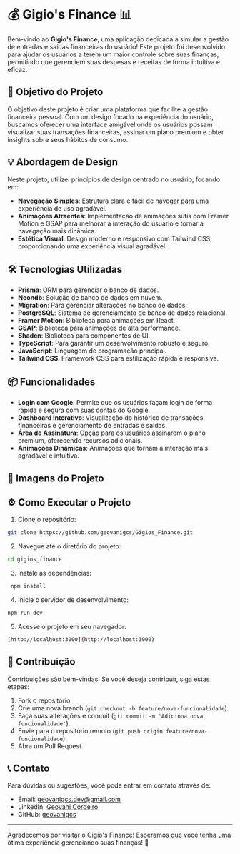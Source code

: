 # 💰 Gigio's Finance 📊

Bem-vindo ao **Gigio's Finance**, uma aplicação dedicada a simular a gestão de entradas e saídas financeiras do usuário! Este projeto foi desenvolvido para ajudar os usuários a terem um maior controle sobre suas finanças, permitindo que gerenciem suas despesas e receitas de forma intuitiva e eficaz.

## 🎯 Objetivo do Projeto

O objetivo deste projeto é criar uma plataforma que facilite a gestão financeira pessoal. Com um design focado na experiência do usuário, buscamos oferecer uma interface amigável onde os usuários possam visualizar suas transações financeiras, assinar um plano premium e obter insights sobre seus hábitos de consumo.

## 💡 Abordagem de Design

Neste projeto, utilizei princípios de design centrado no usuário, focando em:

- **Navegação Simples**: Estrutura clara e fácil de navegar para uma experiência de uso agradável.
- **Animações Atraentes**: Implementação de animações sutis com Framer Motion e GSAP para melhorar a interação do usuário e tornar a navegação mais dinâmica.
- **Estética Visual**: Design moderno e responsivo com Tailwind CSS, proporcionando uma experiência visual agradável.

## 🛠️ Tecnologias Utilizadas

- **Prisma**: ORM para gerenciar o banco de dados.
- **Neondb**: Solução de banco de dados em nuvem.
- **Migration**: Para gerenciar alterações no banco de dados.
- **PostgreSQL**: Sistema de gerenciamento de banco de dados relacional.
- **Framer Motion**: Biblioteca para animações em React.
- **GSAP**: Biblioteca para animações de alta performance.
- **Shadcn**: Biblioteca para componentes de UI.
- **TypeScript**: Para garantir um desenvolvimento robusto e seguro.
- **JavaScript**: Linguagem de programação principal.
- **Tailwind CSS**: Framework CSS para estilização rápida e responsiva.

## 📦 Funcionalidades

- **Login com Google**: Permite que os usuários façam login de forma rápida e segura com suas contas do Google.
- **Dashboard Interativo**: Visualização do histórico de transações financeiras e gerenciamento de entradas e saídas.
- **Área de Assinatura**: Opção para os usuários assinarem o plano premium, oferecendo recursos adicionais.
- **Animações Dinâmicas**: Animações que tornam a interação mais agradável e intuitiva.

## 📸 Imagens do Projeto



## ⚙️ Como Executar o Projeto
1. Clone o repositório:
```bash
git clone https://github.com/geovanigcs/Gigios_Finance.git 
```
2. Navegue até o diretório do projeto: 
  ```bash
cd gigios_finance
```
3. Instale as dependências:
```bash
 npm install
```
4. Inicie o servidor de desenvolvimento:
```bash 
npm run dev
```
5. Acesse o projeto em seu navegador:
```bash 
[http://localhost:3000](http://localhost:3000)
```
## 🤝 Contribuição

Contribuições são bem-vindas! Se você deseja contribuir, siga estas etapas:

1. Fork o repositório.
2. Crie uma nova branch (`git checkout -b feature/nova-funcionalidade`).
3. Faça suas alterações e commit (`git commit -m 'Adiciona nova funcionalidade'`).
4. Envie para o repositório remoto (`git push origin feature/nova-funcionalidade`).
5. Abra um Pull Request.

## 📞 Contato
Para dúvidas ou sugestões, você pode entrar em contato através de:

- Email: geovanigcs.dev@gmail.com
- LinkedIn: [Geovani Cordeiro](https://www.linkedin.com/in/geovanicordeirodev/)
- GitHub: [geovanigcs](https://github.com/geovanigcs)


---

Agradecemos por visitar o Gigio's Finance! Esperamos que você tenha uma ótima experiência gerenciando suas finanças! 🚀
